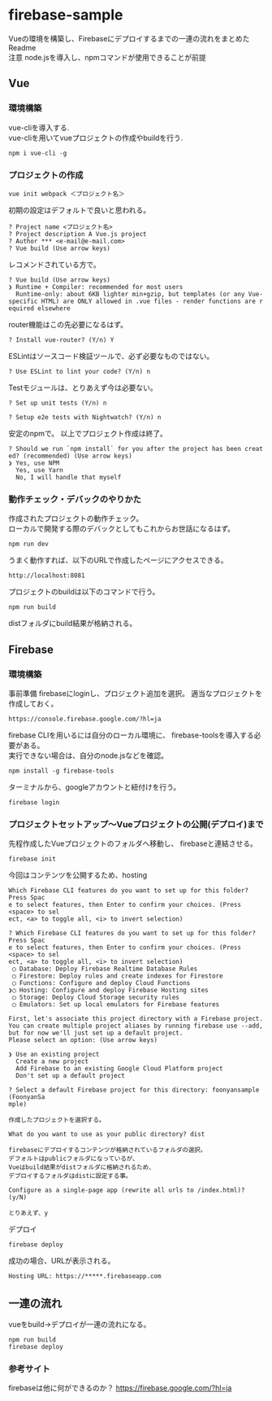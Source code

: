 # firebase-sample


Vueの環境を構築し、Firebaseにデプロイするまでの一連の流れをまとめたReadme  
注意 node.jsを導入し、npmコマンドが使用できることが前提 

## Vue
### 環境構築   
vue-cliを導入する.     
vue-cliを用いてvueプロジェクトの作成やbuildを行う.  
```
npm i vue-cli -g
```

### プロジェクトの作成  
```
vue init webpack ＜プロジェクト名＞
```

初期の設定はデフォルトで良いと思われる。  
```
? Project name <プロジェクト名>
? Project description A Vue.js project
? Author *** <e-mail@e-mail.com>
? Vue build (Use arrow keys)
```

レコメンドされている方で。　　
```
? Vue build (Use arrow keys)
❯ Runtime + Compiler: recommended for most users 
  Runtime-only: about 6KB lighter min+gzip, but templates (or any Vue-
specific HTML) are ONLY allowed in .vue files - render functions are r
equired elsewhere 
```

router機能はこの先必要になるはず。  
```
? Install vue-router? (Y/n) Y
```

ESLintはソースコード検証ツールで、必ず必要なものではない。  
```
? Use ESLint to lint your code? (Y/n) n
```

Testモジュールは、とりあえず今は必要ない。  
```
? Set up unit tests (Y/n) n

? Setup e2e tests with Nightwatch? (Y/n) n
```

安定のnpmで。 
以上でプロジェクト作成は終了。 
```
? Should we run `npm install` for you after the project has been creat
ed? (recommended) (Use arrow keys)
❯ Yes, use NPM 
  Yes, use Yarn 
  No, I will handle that myself 
```

### 動作チェック・デバックのやりかた
作成されたプロジェクトの動作チェック。  
ローカルで開発する際のデバックとしてもこれからお世話になるはず。  
```
npm run dev
```
うまく動作すれば、以下のURLで作成したページにアクセスできる。  
```
http://localhost:8081
```
プロジェクトのbuildは以下のコマンドで行う。  
```
npm run build
```
distフォルダにbuild結果が格納される。  



## Firebase
###  環境構築 
事前準備 firebaseにloginし、プロジェクト追加を選択。
適当なプロジェクトを作成しておく。  
```
https://console.firebase.google.com/?hl=ja
```

firebase CLIを用いるには自分のローカル環境に、
firebase-toolsを導入する必要がある。  
実行できない場合は、自分のnode.jsなどを確認。  
```
npm install -g firebase-tools
```
ターミナルから、googleアカウントと紐付けを行う。    
```
firebase login  
```


### プロジェクトセットアップ〜Vueプロジェクトの公開(デプロイ)まで    
先程作成したVueプロジェクトのフォルダへ移動し、
firebaseと連結させる。   
```
firebase init
```

今回はコンテンツを公開するため、hosting
```
Which Firebase CLI features do you want to set up for this folder? Press Spac
e to select features, then Enter to confirm your choices. (Press <space> to sel
ect, <a> to toggle all, <i> to invert selection)

? Which Firebase CLI features do you want to set up for this folder? Press Spac
e to select features, then Enter to confirm your choices. (Press <space> to sel
ect, <a> to toggle all, <i> to invert selection)
 ◯ Database: Deploy Firebase Realtime Database Rules
 ◯ Firestore: Deploy rules and create indexes for Firestore
 ◯ Functions: Configure and deploy Cloud Functions
❯◯ Hosting: Configure and deploy Firebase Hosting sites
 ◯ Storage: Deploy Cloud Storage security rules
 ◯ Emulators: Set up local emulators for Firebase features
```

```
First, let's associate this project directory with a Firebase project.
You can create multiple project aliases by running firebase use --add, 
but for now we'll just set up a default project.  
Please select an option: (Use arrow keys)  

❯ Use an existing project 
  Create a new project 
  Add Firebase to an existing Google Cloud Platform project 
  Don't set up a default project 
```
```
? Select a default Firebase project for this directory: foonyansample (FoonyanSa
mple)

作成したプロジェクトを選択する。
```

```
What do you want to use as your public directory? dist

firebaseにデプロイするコンテンツが格納されているフォルダの選択。  
デフォルトはpublicフォルダになっているが、
Vueはbuild結果がdistフォルダに格納されるため、
デプロイするフォルダはdistに設定する事。  
```

```
Configure as a single-page app (rewrite all urls to /index.html)? (y/N) 

とりあえず、y
```


デプロイ
```
firebase deploy
```
成功の場合、URLが表示される。  
```
Hosting URL: https://*****.firebaseapp.com
```

## 一連の流れ  
vueをbuild→デプロイが一連の流れになる。  
```
npm run build
firebase deploy
```



### 参考サイト
firebaseは他に何ができるのか？
https://firebase.google.com/?hl=ja

